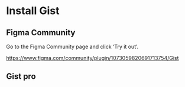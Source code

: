 # Install Gist

## Figma Community

Go to the Figma Community page and click ‘Try it out’.

<https://www.figma.com/community/plugin/1073059820691713754/Gist>

## Gist pro